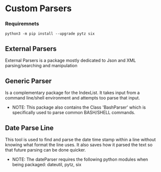 # Custom Parsers

### Requiremnets
```shell
python3 -m pip install --upgrade pytz six
```

## External Parsers

External Parsers is a package mostly dedicated to Json and XML parsing/searching and manipulation

## Generic Parser

Is a complementary package for the IndexList. It takes input from a command line/shell environment and attempts too 
parse that input. 

* NOTE: This package also contains the Class 'BashParser' which is specifically used to parse common BASH/SHELL commands.

## Date Parse Line

This tool is used to find and parse the date time stamp within a line without knowing what format the line uses. It also
saves how it parsed the text so that future parsing can be done quicker.

* NOTE: The dateParser requires the following python modules when being packaged: dateutil, pytz, six

